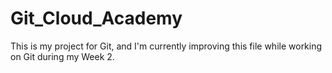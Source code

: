 # Git_Cloud_Academy

This is my project for Git, and I'm currently improving this file while working on Git during
my Week 2.
